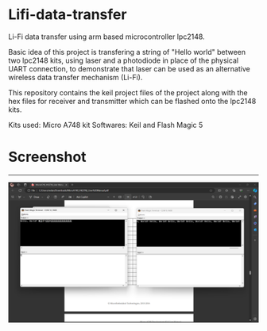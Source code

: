 # Lifi-data-transfer
Li-Fi data transfer using arm based microcontroller lpc2148.

Basic idea of this project is transfering a string of "Hello world" between two lpc2148 kits, using laser and a photodiode in place of the physical UART connection, to demonstrate that laser can be used as an alternative wireless data transfer mechanism (Li-Fi).

This repository contains the keil project files of the project along with the hex files for receiver and transmitter which can be flashed onto the lpc2148 kits.

Kits used: Micro A748 kit
Softwares: Keil and Flash Magic 5

# Screenshot
------------

![Screenshot](Screenshot.png)

